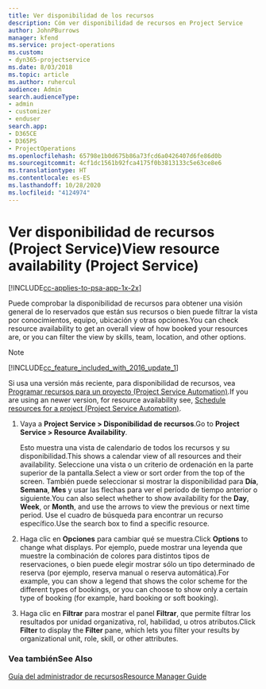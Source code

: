 ```yaml
---
title: Ver disponibilidad de los recursos
description: Cóm ver disponibilidad de recursos en Project Service
author: JohnPBurrows
manager: kfend
ms.service: project-operations
ms.custom:
- dyn365-projectservice
ms.date: 8/03/2018
ms.topic: article
ms.author: ruhercul
audience: Admin
search.audienceType:
- admin
- customizer
- enduser
search.app:
- D365CE
- D365PS
- ProjectOperations
ms.openlocfilehash: 65798e1b0d675b86a73fcd6a0426407d6fe86d0b
ms.sourcegitcommit: 4cf1dc1561b92fca4175f0b3813133c5e63ce8e6
ms.translationtype: HT
ms.contentlocale: es-ES
ms.lasthandoff: 10/28/2020
ms.locfileid: "4124974"
---
```

# <a name="view-resource-availability-project-service"></a><span data-ttu-id="de495-103">Ver disponibilidad de recursos (Project Service)</span><span class="sxs-lookup"><span data-stu-id="de495-103">View resource availability (Project Service)</span></span>

[!INCLUDE[cc-applies-to-psa-app-1x-2x](../includes/cc-applies-to-psa-app-1x-2x.md)]

<span data-ttu-id="de495-104">Puede comprobar la disponibilidad de recursos para obtener una visión general de lo reservados que están sus recursos o bien puede filtrar la vista por conocimientos, equipo, ubicación y otras opciones.</span><span class="sxs-lookup"><span data-stu-id="de495-104">You can check resource availability to get an overall view of how booked your resources are, or you can filter the view by skills, team, location, and other options.</span></span>  
  
> [!NOTE]
> [!INCLUDE[cc_feature_included_with_2016_update_1](../includes/cc-feature-included-with-2016-update-1.md)]  
> 
>  <span data-ttu-id="de495-105">Si usa una versión más reciente, para disponibilidad de recursos, vea [Programar recursos para un proyecto (Project Service Automation)](../psa/schedule-resources-project.md).</span><span class="sxs-lookup"><span data-stu-id="de495-105">If you are using an newer version, for resource availability see, [Schedule resources for a project (Project Service Automation)](../psa/schedule-resources-project.md).</span></span>  

1. <span data-ttu-id="de495-106">Vaya a **Project Service > Disponibilidad de recursos**.</span><span class="sxs-lookup"><span data-stu-id="de495-106">Go to **Project Service > Resource Availability**.</span></span>  

    <span data-ttu-id="de495-107">Esto muestra una vista de calendario de todos los recursos y su disponibilidad.</span><span class="sxs-lookup"><span data-stu-id="de495-107">This shows a calendar view of all resources and their availability.</span></span> <span data-ttu-id="de495-108">Seleccione una vista o un criterio de ordenación en la parte superior de la pantalla.</span><span class="sxs-lookup"><span data-stu-id="de495-108">Select a view or sort order from the top of the screen.</span></span> <span data-ttu-id="de495-109">También puede seleccionar si mostrar la disponibilidad para **Día**, **Semana**, **Mes** y usar las flechas para ver el período de tiempo anterior o siguiente.</span><span class="sxs-lookup"><span data-stu-id="de495-109">You can also select whether to show availability for the **Day**, **Week**, or **Month**, and use the arrows to view the previous or next time period.</span></span> <span data-ttu-id="de495-110">Use el cuadro de búsqueda para encontrar un recurso específico.</span><span class="sxs-lookup"><span data-stu-id="de495-110">Use the search box to find a specific resource.</span></span>  

2. <span data-ttu-id="de495-111">Haga clic en **Opciones** para cambiar qué se muestra.</span><span class="sxs-lookup"><span data-stu-id="de495-111">Click **Options** to change what displays.</span></span> <span data-ttu-id="de495-112">Por ejemplo, puede mostrar una leyenda que muestre la combinación de colores para distintos tipos de reservaciones, o bien puede elegir mostrar sólo un tipo determinado de reserva (por ejemplo, reserva manual o reserva automática).</span><span class="sxs-lookup"><span data-stu-id="de495-112">For example, you can show a legend that shows the color scheme for the different types of bookings, or you can choose to show only a certain type of booking (for example, hard booking or soft booking).</span></span>  

3. <span data-ttu-id="de495-113">Haga clic en **Filtrar** para mostrar el panel **Filtrar**, que permite filtrar los resultados por unidad organizativa, rol, habilidad, u otros atributos.</span><span class="sxs-lookup"><span data-stu-id="de495-113">Click **Filter** to display the **Filter** pane, which lets you filter your results by organizational unit, role, skill, or other attributes.</span></span>  

### <a name="see-also"></a><span data-ttu-id="de495-114">Vea también</span><span class="sxs-lookup"><span data-stu-id="de495-114">See Also</span></span>  
 [<span data-ttu-id="de495-115">Guía del administrador de recursos</span><span class="sxs-lookup"><span data-stu-id="de495-115">Resource Manager Guide</span></span>](../psa/resource-manager-guide.md)
